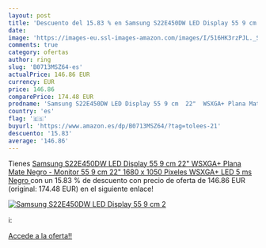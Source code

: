 ```yaml
---
layout: post
title: 'Descuento del 15.83 % en Samsung S22E450DW LED Display 55 9 cm  2'
date: 
image: 'https://images-eu.ssl-images-amazon.com/images/I/516HK3rzPJL._SL200_.jpg'
comments: true
category: ofertas
author: ring
slug: 'B0713MSZ64-es'
actualPrice: 146.86 EUR
currency: EUR
price: 146.86
comparePrice: 174.48 EUR
prodname: 'Samsung S22E450DW LED Display 55 9 cm  22"  WSXGA+ Plana Mate Negro - Monitor  55 9 cm  22"   1680 x 1050 Pixeles  WSXGA+  LED  5 ms  Negro '
country: 'es'
flag: '🇪🇸'
buyurl: 'https://www.amazon.es/dp/B0713MSZ64/?tag=tolees-21'
descuento: '15.83'
average: '146.86'
---
```


Tienes [Samsung S22E450DW LED Display 55 9 cm  22"  WSXGA+ Plana Mate Negro - Monitor  55 9 cm  22"   1680 x 1050 Pixeles  WSXGA+  LED  5 ms  Negro ](https://www.amazon.es/dp/B0713MSZ64/?tag=tolees-21) con un 15.83 % de descuento con precio de oferta de 146.86 EUR (original: 174.48 EUR) en el siguiente enlace!

[![Samsung S22E450DW LED Display 55 9 cm  2](https://images-eu.ssl-images-amazon.com/images/I/516HK3rzPJL._SL200_.jpg)](https://www.amazon.es/dp/B0713MSZ64/?tag=tolees-21)

ℹ️:


[Accede a la oferta!!](https://www.amazon.es/dp/B0713MSZ64/?tag=tolees-21)
